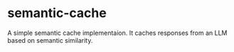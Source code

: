 # semantic-cache
A simple semantic cache implementaion. It caches responses from an LLM based on semantic similarity.
